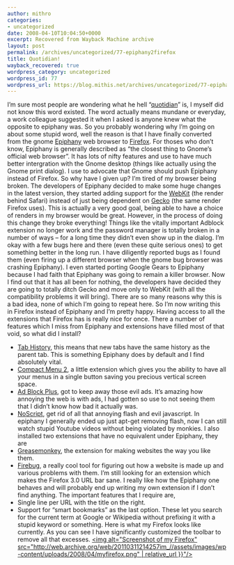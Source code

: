 ```yaml
---
author: mithro
categories:
- uncategorized
date: 2008-04-10T10:04:50+0000
excerpt: Recovered from Wayback Machine archive
layout: post
permalink: /archives/uncategorized/77-epiphany2firefox
title: Quotidian!
wayback_recovered: true
wordpress_category: uncategorized
wordpress_id: 77
wordpress_url: https://blog.mithis.net/archives/uncategorized/77-epiphany2firefox
---
```

I’m sure most people are wondering what he hell “[quotidian](http://dictionary.reference.com/search?q=Quotidian&x=0&y=0)” is, I myself did not know this word existed.  The word actually means mundane or everyday, a work colleague suggested it when I asked is anyone knew what the opposite to epiphany was. So you probably wondering why I’m going on about some stupid word, well the reason is that I have finally converted from the gnome [Epiphany](http://live.gnome.org/Epiphany) web browser to [Firefox](http://www.mozilla.com/en-US/firefox/).
For thoses who don’t know, Epiphany is generally described as “the closest thing to Gnome’s official web browser”. It has lots of nifty features and use to have much better intergration with the Gnome desktop (things like actually using the Gnome print dialog). I use to advocate that Gnome should push Epiphany instead of Firefox.
So why have I given up? I’m tired of my browser being broken.
The developers of Epiphany decided to make some huge changes in the latest version, they started adding support for the [WebKit](http://webkit.org/) (the render behind Safari) instead of just being dependent on [Gecko](http://en.wikipedia.org/wiki/Gecko_(layout_engine)) (the same render Firefox uses). This is actually a very good goal, being able to have a choice of renders in my browser would be great. However, in the process of doing this change they broke everything! Things like the vitally important Adblock extension no longer work and the password manager is totally broken in a number of ways – for a long time they didn’t even show up in the dialog.
I’m okay with a few bugs here and there (even these quite serious ones) to get something better in the long run. I have diligently reported bugs as I found them (even firing up a different browser when the gnome bug browser was crashing Epiphany). I even started porting Google Gears to Epiphany because I had faith that Epiphany was going to remain a killer browser.
Now I find out that it has all been for nothing, the developers have decided they are going to totally ditch Gecko and move only to WebKit (with all the compatibility problems it will bring). There are so many reasons why this is a bad idea, none of which I’m going to repeat here.
So I’m now writing this in Firefox instead of Epiphany and I’m pretty happy. Having access to all the extensions that Firefox has is really nice for once. There a number of features which I miss from Epiphany and extensions have filled most of that void, so what did I install?
- [Tab History](http://www.penguinus.com/dev/tab_history/), this means that new tabs have the same history as the parent tab. This is something Epiphany does by default and I find absolutely vital.
- [Compact Menu 2](https://addons.mozilla.org/en-US/firefox/addon/4550), a little extension which gives you the ability to have all your menus in a single button saving you precious vertical screen space.
- [Ad Block Plus](http://adblockplus.org/en/), got to keep away those evil ads. It’s amazing how annoying the web is with ads, I had gotten so use to not seeing them that I didn’t know how bad it actually was.
- [NoScript](http://noscript.net/), get rid of all that annoying flash and evil javascript. In epiphany I generally ended up just apt-get removing flash, now I can still watch stupid Youtube videos without being violated by monkies.
I also installed two extensions that have no equivalent under Epiphany, they are
- [Greasemonkey](https://addons.mozilla.org/en-US/firefox/addon/748), the extension for making websites the way you like them.
- [Firebug](http://www.getfirebug.com/), a really cool tool for figuring out how a website is made up and various problems with them.
I’m still looking for an extension which makes the Firefox 3.0 URL bar sane. I really like how the Epiphany one behaves and will probably end up writing my own extension if I don’t find anything. The important features that I require are,
- Single line per URL with the title on the right.
- Support for “smart bookmarks” as the last option. These let you search for the current term at Google or Wikipedia without prefixing it with a stupid keyword or something.
Here is what my Firefox looks like currently. As you can see I have significantly customized the toolbar to remove all that excesses.
[<img alt="Screenshot of my Firefox" src="http://web.archive.org/web/20110311214257im_//assets/images/wp-content/uploads/2008/04/myfirefox.png" | relative_url }}"/>]({{ )
